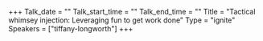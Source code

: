 +++
Talk_date = ""
Talk_start_time = ""
Talk_end_time = ""
Title = "Tactical whimsey injection: Leveraging fun to get work done"
Type = "ignite"
Speakers = ["tiffany-longworth"]
+++


